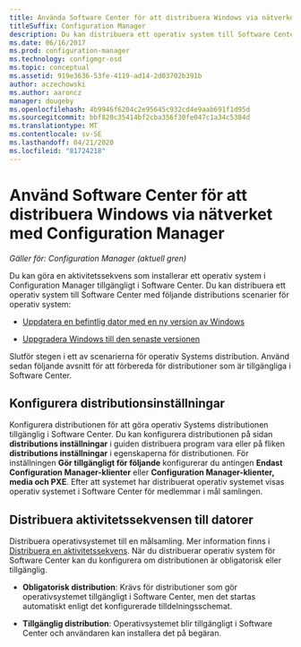 ```yaml
---
title: Använda Software Center för att distribuera Windows via nätverket
titleSuffix: Configuration Manager
description: Du kan distribuera ett operativ system till Software Center för att uppdatera en befintlig dator med en ny version av Windows eller uppgradera Windows till den senaste versionen.
ms.date: 06/16/2017
ms.prod: configuration-manager
ms.technology: configmgr-osd
ms.topic: conceptual
ms.assetid: 919e3636-53fe-4119-ad14-2d03702b391b
author: aczechowski
ms.author: aaroncz
manager: dougeby
ms.openlocfilehash: 4b9946f6204c2e95645c932cd4e9aab691f1d95d
ms.sourcegitcommit: bbf820c35414bf2cba356f30fe047c1a34c5384d
ms.translationtype: MT
ms.contentlocale: sv-SE
ms.lasthandoff: 04/21/2020
ms.locfileid: "81724218"
---
```

# <a name="use-software-center-to-deploy-windows-over-the-network-with-configuration-manager"></a>Använd Software Center för att distribuera Windows via nätverket med Configuration Manager

*Gäller för: Configuration Manager (aktuell gren)*

Du kan göra en aktivitetssekvens som installerar ett operativ system i Configuration Manager tillgängligt i Software Center. Du kan distribuera ett operativ system till Software Center med följande distributions scenarier för operativ system:

-   [Uppdatera en befintlig dator med en ny version av Windows](refresh-an-existing-computer-with-a-new-version-of-windows.md)

-   [Uppgradera Windows till den senaste versionen](upgrade-windows-to-the-latest-version.md)

Slutför stegen i ett av scenarierna för operativ Systems distribution. Använd sedan följande avsnitt för att förbereda för distributioner som är tillgängliga i Software Center.

## <a name="configure-deployment-settings"></a>Konfigurera distributionsinställningar  
Konfigurera distributionen för att göra operativ Systems distributionen tillgänglig i Software Center. Du kan konfigurera distributionen på sidan **distributions inställningar** i guiden distribuera program vara eller på fliken **distributions inställningar** i egenskaperna för distributionen. För inställningen **Gör tillgängligt för följande** konfigurerar du antingen **Endast Configuration Manager-klienter** eller **Configuration Manager-klienter, media och PXE**. Efter att systemet har distribuerat operativ systemet visas operativ systemet i Software Center för medlemmar i mål samlingen.

##  <a name="deploy-the-task-sequence-to-computers"></a><a name="BKMK_Deploy"></a>Distribuera aktivitetssekvensen till datorer  
Distribuera operativsystemet till en målsamling. Mer information finns i [Distribuera en aktivitetssekvens](deploy-a-task-sequence.md). När du distribuerar operativ system för Software Center kan du konfigurera om distributionen är obligatorisk eller tillgänglig.

-   **Obligatorisk distribution**: Krävs för distributioner som gör operativsystemet tillgängligt i Software Center, men det startas automatiskt enligt det konfigurerade tilldelningsschemat.

-   **Tillgänglig distribution**: Operativsystemet blir tillgängligt i Software Center och användaren kan installera det på begäran.
